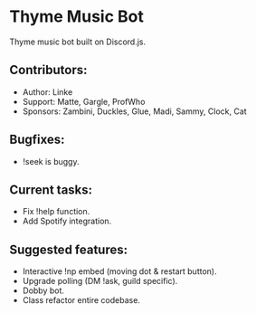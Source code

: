 # Thyme Music Bot
Thyme music bot built on Discord.js.

## Contributors:
* Author:   Linke
* Support:  Matte, Gargle, ProfWho
* Sponsors: Zambini, Duckles, Glue, Madi, Sammy, Clock, Cat

## Bugfixes:
* !seek is buggy.

## Current tasks:
* Fix !help function.
* Add Spotify integration.

## Suggested features:
* Interactive !np embed (moving dot & restart button).
* Upgrade polling (DM !ask, guild specific).
* Dobby bot.
* Class refactor entire codebase.